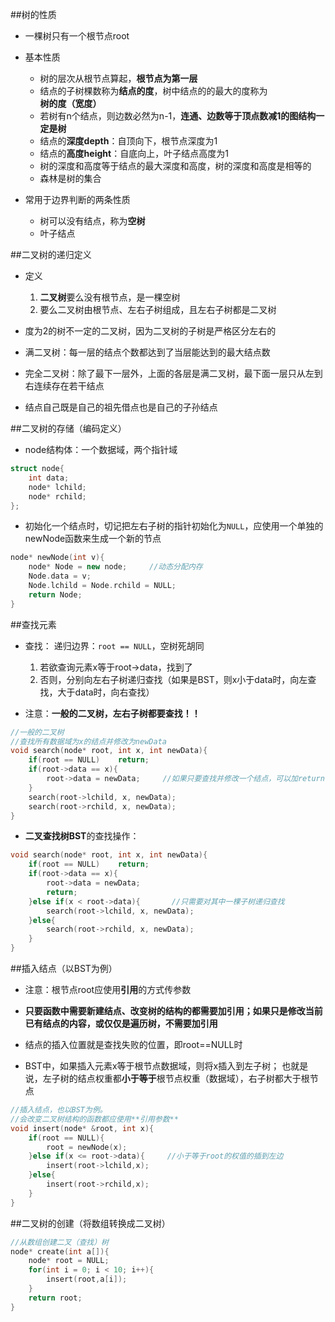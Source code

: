 ##树的性质

* 一棵树只有一个根节点root

* 基本性质
  * 树的层次从根节点算起，**根节点为第一层**
  * 结点的子树棵数称为**结点的度**，树中结点的的最大的度称为**树的度（宽度）**
  * 若树有n个结点，则边数必然为n-1，**连通、边数等于顶点数减1的图结构一定是树**
  * 结点的**深度depth**：自顶向下，根节点深度为1
  * 结点的**高度height**：自底向上，叶子结点高度为1
  * 树的深度和高度等于结点的最大深度和高度，树的深度和高度是相等的
  * 森林是树的集合

* 常用于边界判断的两条性质
  * 树可以没有结点，称为**空树**
  * 叶子结点

##二叉树的递归定义

* 定义
  1. **二叉树**要么没有根节点，是一棵空树
  2. 要么二叉树由根节点、左右子树组成，且左右子树都是二叉树

* 度为2的树不一定的二叉树，因为二叉树的子树是严格区分左右的

* 满二叉树：每一层的结点个数都达到了当层能达到的最大结点数 
* 完全二叉树：除了最下一层外，上面的各层是满二叉树，最下面一层只从左到右连续存在若干结点

* 结点自己既是自己的祖先借点也是自己的子孙结点

##二叉树的存储（编码定义）

* node结构体：一个数据域，两个指针域

```C++
struct node{
	int data;
	node* lchild;
	node* rchild;
}; 
```

* 初始化一个结点时，切记把左右子树的指针初始化为`NULL`，应使用一个单独的newNode函数来生成一个新的节点

```C++
node* newNode(int v){
	node* Node = new node;     //动态分配内存
	Node.data = v;
	Node.lchild = Node.rchild = NULL;
	return Node;
} 
```

##查找元素

* 查找：
  递归边界：`root == NULL`，空树死胡同
  1. 若欲查询元素x等于root->data，找到了
  2. 否则，分别向左右子树递归查找（如果是BST，则x小于data时，向左查找，大于data时，向右查找）

* 注意：**一般的二叉树，左右子树都要查找！！**

```C++
//一般的二叉树
//查找所有数据域为x的结点并修改为newData 
void search(node* root, int x, int newData){
	if(root == NULL)	return;
	if(root->data == x){
		root->data = newData;     //如果只要查找并修改一个结点，可以加return 
	}
	search(root->lchild, x, newData);
	search(root->rchild, x, newData);
}
```

* **二叉查找树BST**的查找操作：

```C++
void search(node* root, int x, int newData){
	if(root == NULL)	return;
	if(root->data == x){
		root->data = newData;
		return;
	}else if(x < root->data){       //只需要对其中一棵子树递归查找 
		search(root->lchild, x, newData);
	}else{
		search(root->rchild, x, newData);
	}
}
```

##插入结点（以BST为例）

* 注意：根节点root应使用**引用**的方式传参数
* **只要函数中需要新建结点、改变树的结构的都需要加引用；如果只是修改当前已有结点的内容，或仅仅是遍历树，不需要加引用**

* 结点的插入位置就是查找失败的位置，即root==NULL时

* BST中，如果插入元素x等于根节点数据域，则将x插入到左子树；
  也就是说，左子树的结点权重都**小于等于**根节点权重（数据域），右子树都大于根节点

```C++
//插入结点，也以BST为例。
//会改变二叉树结构的函数都应使用**引用参数**
void insert(node* &root, int x){
	if(root == NULL){
		root = newNode(x);
	}else if(x <= root->data){     //小于等于root的权值的插到左边 
		insert(root->lchild,x);
	}else{
		insert(root->rchild,x);
	}
} 
```

##二叉树的创建（将数组转换成二叉树）

```C++
//从数组创建二叉（查找）树 
node* create(int a[]){
	node* root = NULL;
	for(int i = 0; i < 10; i++){
		insert(root,a[i]);
	}
	return root;
} 
```